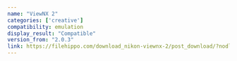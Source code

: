 ```yaml
---
name: "ViewNX 2"
categories: ['creative']
compatibility: emulation
display_result: "Compatible"
version_from: "2.0.3"
link: https://filehippo.com/download_nikon-viewnx-2/post_download/?nodl=1
---
```


